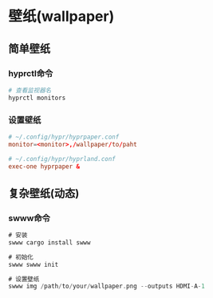 # 壁纸(wallpaper)
## 简单壁纸
### hyprctl命令
```bash
# 查看监视器名
hyprctl monitors
```
### 设置壁纸
```conf
# ~/.config/hypr/hyprpaper.conf
monitor=<monitor>,/wallpaper/to/paht

# ~/.config/hypr/hyprland.conf
exec-one hyprpaper &
```
## 复杂壁纸(动态)
### swww命令
```rust
# 安装 
swww cargo install swww 

# 初始化 
swww swww init 

# 设置壁纸 
swww img /path/to/your/wallpaper.png --outputs HDMI-A-1
```